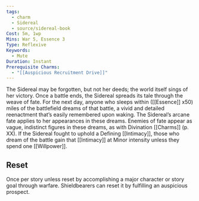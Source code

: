 ```yaml
---
tags:
  - charm
  - Sidereal
  - source/sidereal-book
Cost: 5m, 1wp
Mins: War 5, Essence 3
Type: Reflexive
Keywords:
  - Mute
Duration: Instant
Prerequisite Charms:
  - "[[Auspicious Recruitment Drive]]"
---
```

The Sidereal may be forgotten, but not her deeds; the world itself sings of her victory. Once a battle ends, the Sidereal spreads its tale through the weave of fate. For the next day, anyone who sleeps within ([[Essence]] x50) miles of the battlefield dreams of that battle, a vivid and detailed reenactment that’s easily remembered upon waking. The Sidereal’s arcane fate applies to her appearances in these dreams. Enemies of fate appear as vague, indistinct figures in these dreams, as with Divination [[Charms]] (p. XX). If the Sidereal fought to uphold a Defining [[Intimacy]], those who dream of the battle gain that [[Intimacy]] at Minor intensity unless they spend one [[Willpower]]. 
## Reset
Once per story unless reset by accomplishing a major character or story goal through warfare. Shieldbearers can reset it by fulfilling an auspicious prospect.